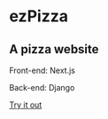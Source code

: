# ezPizza

## A pizza website

Front-end: Next.js

Back-end: Django

<a href="https://ez-pizza.vercel.app/">Try it out</a>
